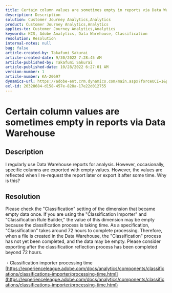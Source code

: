 ```yaml
---
title: Certain column values are sometimes empty in reports via Data Warehouse
description: Description
solution: Customer Journey Analytics,Analytics
product: Customer Journey Analytics,Analytics
applies-to: Customer Journey Analytics,Analytics
keywords: KCS, Adobe Analytics, Data Warehouse, Classification
resolution: Resolution
internal-notes: null
bug: false
article-created-by: Takafumi Sakurai
article-created-date: 9/30/2022 7:28:45 AM
article-published-by: Takafumi Sakurai
article-published-date: 10/28/2022 6:27:01 AM
version-number: 1
article-number: KA-20697
dynamics-url: https://adobe-ent.crm.dynamics.com/main.aspx?forceUCI=1&pagetype=entityrecord&etn=knowledgearticle&id=fe7f0b83-9140-ed11-9db1-0022480868ff
exl-id: 20328684-d158-457e-828a-17e22d012755
---
```

# Certain column values are sometimes empty in reports via Data Warehouse

## Description

I regularly use Data Warehouse reports for analysis. However, occasionally, specific columns are exported with empty values. However, the values are reflected when I re-request the report later or export it after some time. Why is this?

## Resolution


Please check the "Classification" setting of the dimension that became empty data once. If you are using the "Classification Importer" and "Classification Rule Builder," the value of this dimension may be empty because the classification process is taking time. As a specification, "Classification" takes around 72 hours to complete processing. Therefore, when a file is created in the Data Warehouse, the "Classification" process has not yet been completed, and the data may be empty. Please consider exporting after the classification reflection process has been completed beyond 72 hours.

・Classification importer processing time
[https://experienceleague.adobe.com/docs/analytics/components/classifications/classifications-importer/processing-time.html](https://experienceleague.adobe.com/docs/analytics/components/classifications/classifications-importer/processing-time.html)
